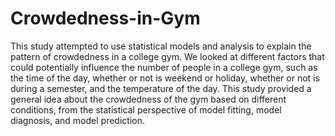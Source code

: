 # Crowdedness-in-Gym
This study attempted to use statistical models and analysis to explain the pattern of crowdedness in a college gym. We looked at different factors that could potentially influence the number of people in a college gym, such as the time of the day, whether or not is weekend or holiday, whether or not is during a semester, and the temperature of the day. This study provided a general idea about the crowdedness of the gym based on different conditions, from the statistical perspective of model fitting, model diagnosis, and model prediction.
